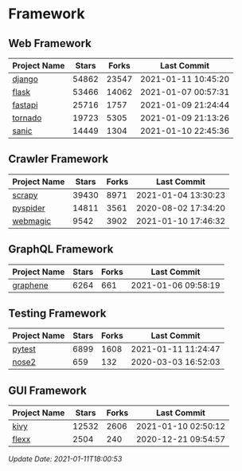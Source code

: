 # Framework

## Web Framework
| Project Name | Stars | Forks | Last Commit |
| ------------ | ----- | ----- | ----------- |
| [django](https://github.com/django/django) | 54862 | 23547 | 2021-01-11 10:45:20 |
| [flask](https://github.com/pallets/flask) | 53466 | 14062 | 2021-01-07 00:57:31 |
| [fastapi](https://github.com/tiangolo/fastapi) | 25716 | 1757 | 2021-01-09 21:24:44 |
| [tornado](https://github.com/tornadoweb/tornado) | 19723 | 5305 | 2021-01-09 21:13:26 |
| [sanic](https://github.com/sanic-org/sanic) | 14449 | 1304 | 2021-01-10 22:45:36 |

## Crawler Framework
| Project Name | Stars | Forks | Last Commit |
| ------------ | ----- | ----- | ----------- |
| [scrapy](https://github.com/scrapy/scrapy) | 39430 | 8971 | 2021-01-04 13:30:23 |
| [pyspider](https://github.com/binux/pyspider) | 14811 | 3561 | 2020-08-02 17:34:20 |
| [webmagic](https://github.com/code4craft/webmagic) | 9542 | 3902 | 2021-01-10 17:46:32 |

## GraphQL Framework
| Project Name | Stars | Forks | Last Commit |
| ------------ | ----- | ----- | ----------- |
| [graphene](https://github.com/graphql-python/graphene) | 6264 | 661 | 2021-01-06 09:58:19 |

## Testing Framework
| Project Name | Stars | Forks | Last Commit |
| ------------ | ----- | ----- | ----------- |
| [pytest](https://github.com/pytest-dev/pytest) | 6899 | 1608 | 2021-01-11 11:24:47 |
| [nose2](https://github.com/nose-devs/nose2) | 659 | 132 | 2020-03-03 16:52:03 |

## GUI Framework
| Project Name | Stars | Forks | Last Commit |
| ------------ | ----- | ----- | ----------- |
| [kivy](https://github.com/kivy/kivy) | 12532 | 2606 | 2021-01-10 02:50:12 |
| [flexx](https://github.com/flexxui/flexx) | 2504 | 240 | 2020-12-21 09:54:57 |

*Update Date: 2021-01-11T18:00:53*
